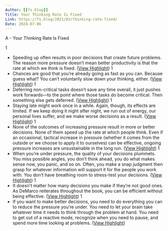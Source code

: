 ```yaml
---
Author: [[fs.blog]]
Title: Your Thinking Rate Is Fixed
Link: https://fs.blog/2021/03/thinking-rate-fixed/
Date: 2024-07-06
---
```

A - Your Thinking Rate Is Fixed

1
- Speeding up often results in poor decisions that create future problems.
  The reason more pressure doesn’t mean better productivity is that the rate at which we think is fixed. ([View Highlight](https://instapaper.com/read/1393273639/15752599))
1
- Chances are good that you’re already going as fast as you can. Because guess what? You can’t voluntarily slow down your thinking, either. ([View Highlight](https://instapaper.com/read/1393273639/15752609))
1
- Deferring non-critical tasks doesn’t save any time overall, it just pushes work forwards—to the point where those tasks do become critical. Then something else gets deferred. ([View Highlight](https://instapaper.com/read/1393273639/15752618))
1
- Staying late might work once in a while. Again, though, its effects are limited. If we keep doing it night after night, we run out of energy, our personal lives suffer, and we make worse decisions as a result. ([View Highlight](https://instapaper.com/read/1393273639/15752625))
1
- None of the outcomes of increasing pressure result in more or better decisions. None of them speed up the rate at which people think. Even if an occasional, tactical increase in pressure (whether it comes from the outside or we choose to apply it to ourselves) can be effective, ongoing pressure increases are unsustainable in the long run. ([View Highlight](https://instapaper.com/read/1393273639/15752629))
1
- When you’re under pressure, the quality of your decisions plummets. You miss possible angles, you don’t think ahead, you do what makes sense now, you panic, and so on. Often, you make a snap judgment then grasp for whatever information will support it for the people you work with. You don’t have breathing room to stress-test your decisions. ([View Highlight](https://instapaper.com/read/1393273639/15752634))
1
- It doesn’t matter how many decisions you make if they’re not good ones. As DeMarco reiterates throughout the book, you can be efficient without being effective. ([View Highlight](https://instapaper.com/read/1393273639/15752644))
1
- If you want to make better decisions, you need to do everything you can to reduce the pressure you’re under. You need to let your brain take whatever time it needs to think through the problem at hand. You need to get out of a reactive mode, recognize when you need to pause, and spend more time looking at problems. ([View Highlight](https://instapaper.com/read/1393273639/15752656))
